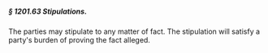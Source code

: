 ##### § 1201.63 Stipulations. #####

The parties may stipulate to any matter of fact. The stipulation will satisfy a party's burden of proving the fact alleged.